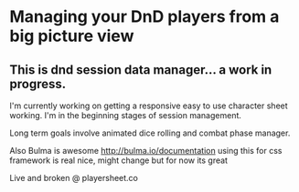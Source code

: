 # Managing your DnD players from a big picture view
## This is dnd session data manager... a work in progress. 

I'm currently working on getting a responsive easy to use character sheet working. I'm in the beginning stages of session management.

Long term goals involve animated dice rolling and combat phase manager.

Also Bulma is awesome http://bulma.io/documentation using this for css framework is real nice, might change but for now its great

Live and broken @ playersheet.co
